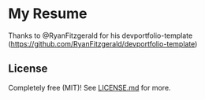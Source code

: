 # My Resume

Thanks to @RyanFitzgerald for his devportfolio-template (https://github.com/RyanFitzgerald/devportfolio-template)

## License

Completely free (MIT)! See [LICENSE.md](LICENSE.md) for more.
